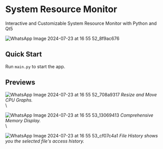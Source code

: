 # System Resource Monitor
 Interactive and Customizable System Resource Monitor with Python and Qt5

 ![WhatsApp Image 2024-07-23 at 16 55 52_8f9ac676](https://github.com/user-attachments/assets/1356fca2-5819-41cb-ac03-4d844d7065a9)

## Quick Start
Run `main.py` to start the app.

## Previews

 ![WhatsApp Image 2024-07-23 at 16 55 52_708a9317](https://github.com/user-attachments/assets/81264654-8d8c-4a67-904f-884ddc6f576c)
 *Resize and Move CPU Graphs.*
\
\

 ![WhatsApp Image 2024-07-23 at 16 55 53_13069413](https://github.com/user-attachments/assets/6fcc7b0c-8bc0-48f8-8f03-4c0c068a332e)
 *Comprehensive Memory Display.*
\
\

 ![WhatsApp Image 2024-07-23 at 16 55 53_cf07c4a1](https://github.com/user-attachments/assets/2b233ab0-3798-4388-95b3-4b07095f515e)
 *File History shows you the selected file's access history.*
